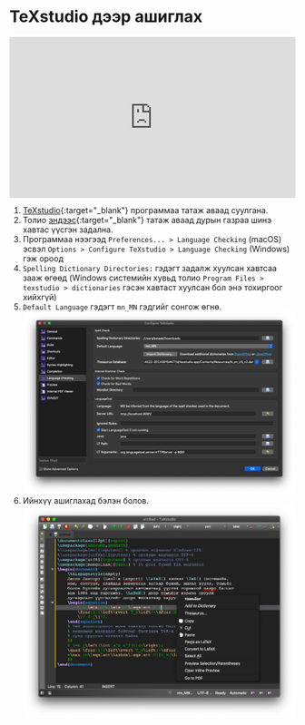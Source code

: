 # TeXstudio дээр ашиглах

<div style="position: relative; width: 100%; padding-bottom: 56.25%;">
   <iframe src="https://www.youtube.com/embed/KeHBPeH9s88" frameborder="0" allow="accelerometer; autoplay; clipboard-write; encrypted-media; gyroscope; picture-in-picture" allowfullscreen style="position: absolute; top: 0; left: 0; height: 100%; width: 100%; padding-bottom:20px;"></iframe>
</div>

1. [TeXstudio](https://www.texstudio.org/){:target="_blank"} программаа татаж аваад суулгана.
1. Толио [эндээс](https://github.com/bataak/dict-mn/raw/main/mn_MN.zip){:target="_blank"} татаж аваад дурын газраа шинэ хавтас үүсгэн задална.
1. Программаа нээгээд `Preferences... > Language Checking` (macOS) эсвэл `Options > Configure TeXstudio > Language Checking` (Windows) гэж ороод
1. `Spelling Dictionary Directories:` гэдэгт задалж хуулсан хавтсаа зааж өгөөд (Windows системийн хувьд толио `Program Files > texstudio > dictionaries` гэсэн хавтаст хуулсан бол энэ тохиргоог хийхгүй)
1. `Default Language` гэдэгт `mn_MN` гэдгийг сонгож өгнө.\
![texstudio-1](images/texstudio-1.png)
1. Ийнхүү ашиглахад бэлэн болов.\
![texstudio-2](images/texstudio-2.png)
